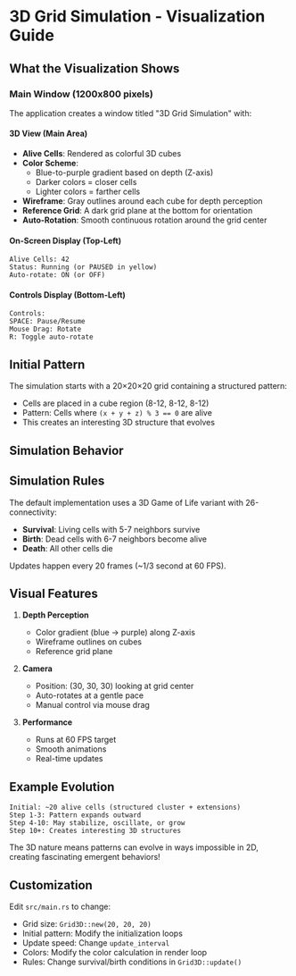 # 3D Grid Simulation - Visualization Guide

## What the Visualization Shows

### Main Window (1200x800 pixels)

The application creates a window titled "3D Grid Simulation" with:

#### 3D View (Main Area)
- **Alive Cells**: Rendered as colorful 3D cubes
- **Color Scheme**: 
  - Blue-to-purple gradient based on depth (Z-axis)
  - Darker colors = closer cells
  - Lighter colors = farther cells
- **Wireframe**: Gray outlines around each cube for depth perception
- **Reference Grid**: A dark grid plane at the bottom for orientation
- **Auto-Rotation**: Smooth continuous rotation around the grid center

#### On-Screen Display (Top-Left)
```
Alive Cells: 42
Status: Running (or PAUSED in yellow)
Auto-rotate: ON (or OFF)
```

#### Controls Display (Bottom-Left)
```
Controls:
SPACE: Pause/Resume
Mouse Drag: Rotate
R: Toggle auto-rotate
```

## Initial Pattern

The simulation starts with a 20×20×20 grid containing a structured pattern:
- Cells are placed in a cube region (8-12, 8-12, 8-12)
- Pattern: Cells where `(x + y + z) % 3 == 0` are alive
- This creates an interesting 3D structure that evolves

## Simulation Behavior

## Simulation Rules

The default implementation uses a 3D Game of Life variant with 26-connectivity:

- **Survival**: Living cells with 5-7 neighbors survive
- **Birth**: Dead cells with 6-7 neighbors become alive  
- **Death**: All other cells die

Updates happen every 20 frames (~1/3 second at 60 FPS).

## Visual Features

1. **Depth Perception**
   - Color gradient (blue → purple) along Z-axis
   - Wireframe outlines on cubes
   - Reference grid plane

2. **Camera**
   - Position: (30, 30, 30) looking at grid center
   - Auto-rotates at a gentle pace
   - Manual control via mouse drag

3. **Performance**
   - Runs at 60 FPS target
   - Smooth animations
   - Real-time updates

## Example Evolution

```
Initial: ~20 alive cells (structured cluster + extensions)
Step 1-3: Pattern expands outward
Step 4-10: May stabilize, oscillate, or grow
Step 10+: Creates interesting 3D structures
```

The 3D nature means patterns can evolve in ways impossible in 2D,
creating fascinating emergent behaviors!

## Customization

Edit `src/main.rs` to change:
- Grid size: `Grid3D::new(20, 20, 20)`
- Initial pattern: Modify the initialization loops
- Update speed: Change `update_interval` 
- Colors: Modify the color calculation in render loop
- Rules: Change survival/birth conditions in `Grid3D::update()`
